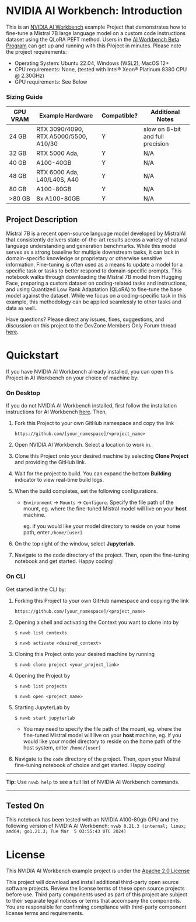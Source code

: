 # NVIDIA AI Workbench: Introduction
This is an [NVIDIA AI Workbench](https://www.nvidia.com/en-us/deep-learning-ai/solutions/data-science/workbench/) example Project that demonstrates how to fine-tune a Mistral 7B large language model on a custom code instructions dataset using the QLoRA PEFT method. Users in the [AI Workbench Beta Program](https://developer.nvidia.com/ai-workbench-beta) can get up and running with this Project in minutes. Please note the project requirements: 

* Operating System: Ubuntu 22.04, Windows (WSL2), MacOS 12+
* CPU requirements: None, (tested with Intel&reg; Xeon&reg; Platinum 8380 CPU @ 2.30GHz)
* GPU requirements: See Below

### Sizing Guide

| GPU VRAM | Example Hardware | Compatible? | Additional Notes |
| -------- | ------- | ------- | ------- |
| 24 GB | RTX 3090/4090, RTX A5000/5500, A10/30 | Y | slow on 8-bit and full precision |
| 32 GB | RTX 5000 Ada,  | Y | N/A |
| 40 GB | A100-40GB | Y | N/A |
| 48 GB | RTX 6000 Ada, L40/L40S, A40 | Y | N/A |
| 80 GB | A100-80GB | Y | N/A |
| >80 GB | 8x A100-80GB | Y | N/A |

## Project Description
Mistral 7B is a recent open-source language model developed by MistralAI that consistently delivers state-of-the-art results across a variety of natural language understanding and generation benchmarks. While this model serves as a strong baseline for multiple downstream tasks, it can lack in domain-specific knowledge or proprietary or otherwise sensitive information. Fine-tuning is often used as a means to update a model for a specific task or tasks to better respond to domain-specific prompts. This notebook walks through downloading the Mistral 7B model from Hugging Face, preparing a custom dataset on coding-related tasks and instructions, and using Quantized Low Rank Adaptation (QLoRA) to fine-tune the base model against the dataset. While we focus on a coding-specific task in this example, this methodology can be applied seamlessly to other tasks and data as well.

Have questions? Please direct any issues, fixes, suggestions, and discussion on this project to the DevZone Members Only Forum thread [here](https://forums.developer.nvidia.com/t/support-workbench-example-project-mistral-finetune/278376/1). 

# Quickstart
If you have NVIDIA AI Workbench already installed, you can open this Project in AI Workbench on your choice of machine by:

### On Desktop
If you do not NVIDIA AI Workbench installed, first follow the installation instructions for AI Workbench [here](https://developer.nvidia.com/ai-workbench-beta/). Then, 

1. Fork this Project to your own GitHub namespace and copy the link

   ```
   https://github.com/[your_namespace]/<project_name>
   ```
   
2. Open NVIDIA AI Workbench. Select a location to work in. 
   
3. Clone this Project onto your desired machine by selecting **Clone Project** and providing the GitHub link.
   
4. Wait for the project to build. You can expand the bottom **Building** indicator to view real-time build logs. 

5. When the build completes, set the following configurations.

   * `Environment` &rarr; `Mounts` &rarr; `Configure`. Specify the file path of the mount, eg. where the fine-tuned Mistral model will live on your **host** machine.
   
      eg. if you would like your model directory to reside on your home path, enter ```/home/[user]```

6. On the top right of the window, select **Jupyterlab**. 

7. Navigate to the code directory of the project. Then, open the fine-tuning notebook and get started. Happy coding!

### On CLI
Get started in the CLI by: 

1. Forking this Project to your own GitHub namespace and copying the link

   ```
   https://github.com/[your_namespace]/<project_name>
   ```
   
2. Opening a shell and activating the Context you want to clone into by

   ```
   $ nvwb list contexts
   
   $ nvwb activate <desired_context>
   ```
   
3. Cloning this Project onto your desired machine by running

   ```
   $ nvwb clone project <your_project_link>
   ```
   
4. Opening the Project by

   ```
   $ nvwb list projects
   
   $ nvwb open <project_name>
   ```
   
5. Starting JupyterLab by

   ```
   $ nvwb start jupyterlab
   ```

   * You may need to specify the file path of the mount, eg. where the fine-tuned Mistral model will live on your **host** machine, eg. if you would like your model directory to reside on the home path of the host system, enter ```/home/[user]```

6. Navigate to the `code` directory of the project. Then, open your Mistral fine-tuning notebook of choice and get started. Happy coding!

---
**Tip:** Use ```nvwb help``` to see a full list of NVIDIA AI Workbench commands. 

---

## Tested On
This notebook has been tested with an NVIDIA A100-80gb GPU and the following version of NVIDIA AI Workbench: ```nvwb 0.21.3 (internal; linux; amd64; go1.21.3; Tue Mar  5 03:55:43 UTC 2024)```

# License
This NVIDIA AI Workbench example project is under the [Apache 2.0 License](https://github.com/NVIDIA/workbench-example-mistral-finetune/blob/main/LICENSE.txt)

This project will download and install additional third-party open source software projects. Review the license terms of these open source projects before use. Third party components used as part of this project are subject to their separate legal notices or terms that accompany the components. You are responsible for confirming compliance with third-party component license terms and requirements. 
